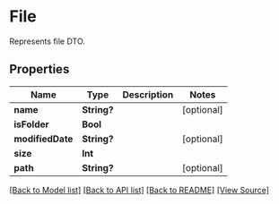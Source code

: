 # File
Represents file DTO.

## Properties
Name | Type | Description | Notes
------------ | ------------- | ------------- | -------------
**name** | **String?** |  | [optional]
**isFolder** | **Bool** |  | 
**modifiedDate** | **String?** |  | [optional]
**size** | **Int** |  | 
**path** | **String?** |  | [optional]

[[Back to Model list]](../README.md#documentation-for-models) [[Back to API list]](../README.md#documentation-for-api-endpoints) [[Back to README]](../README.md) [[View Source]](../AsposePdfCloud/Models/File.ts)

